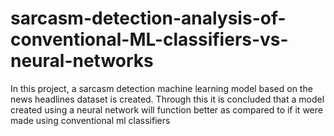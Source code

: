 # sarcasm-detection-analysis-of-conventional-ML-classifiers-vs-neural-networks
In this project, a sarcasm detection machine learning model based on the news headlines dataset is created.
Through this it is concluded that a model created using a neural network will function better as compared to if it were made using conventional ml classifiers 
